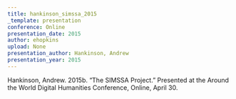 ```yaml
---
title: hankinson_simssa_2015
_template: presentation
conference: Online
presentation_date: 2015
author: ehopkins
upload: None
presentation_author: Hankinson, Andrew
presentation_year: 2015
---
```

Hankinson, Andrew. 2015b. “The SIMSSA Project.” Presented at the Around the World Digital Humanities Conference, Online, April 30.